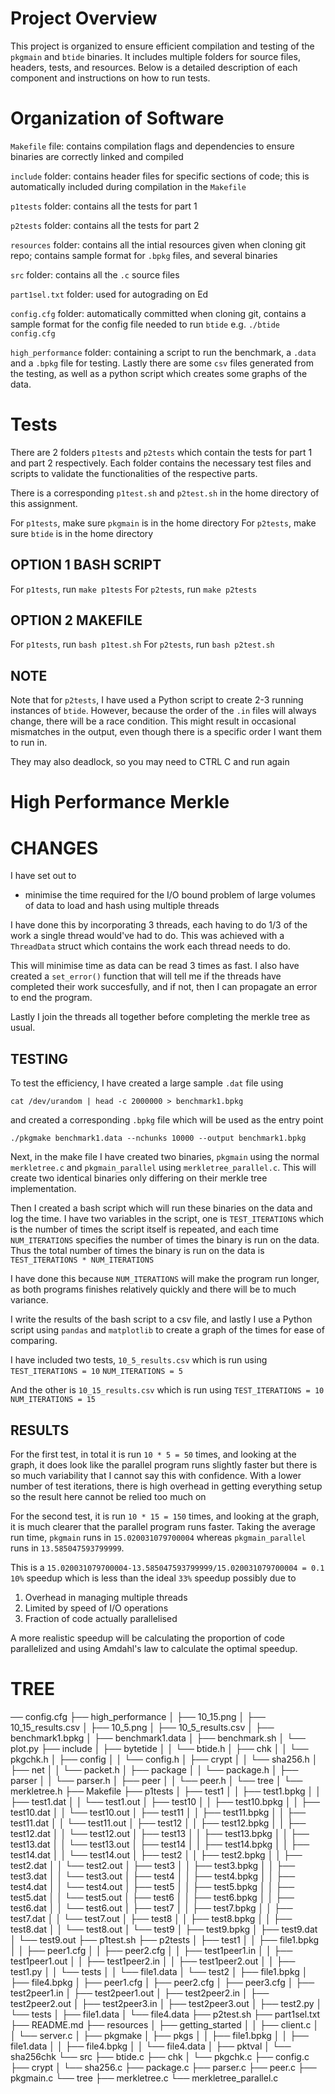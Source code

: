 # Project Overview

This project is organized to ensure efficient compilation and testing of the 
`pkgmain` and `btide` binaries. It includes multiple folders for source files, 
headers, tests, and resources. Below is a detailed description of each component
and instructions on how to run tests.

# Organization of Software

`Makefile` file: contains compilation flags and dependencies to ensure binaries 
are correctly linked and compiled

`include` folder: contains header files for specific sections of code; this is
automatically included during compilation in the `Makefile`

`p1tests` folder: contains all the tests for part 1

`p2tests` folder: contains all the tests for part 2

`resources` folder: contains all the intial resources given when cloning git
repo; contains sample format for `.bpkg` files, and several binaries

`src` folder: contains all the `.c` source files

`part1sel.txt` folder: used for autograding on Ed

`config.cfg` folder: automatically committed when cloning git, contains a sample
format for the config file needed to run `btide` e.g. `./btide config.cfg`

`high_performance` folder: containing a script to run the benchmark, a `.data` 
and a `.bpkg` file for testing. Lastly there are some `csv` files generated 
from the testing, as well as a python script which creates some graphs of the
data.

# Tests

There are 2 folders `p1tests` and `p2tests` which contain the tests for part 1
and part 2 respectively.  Each folder contains the necessary test files and 
scripts to validate the functionalities of the respective parts. 

There is a corresponding `p1test.sh` and `p2test.sh` in the home directory 
of this assignment. 

For `p1tests`, make sure `pkgmain` is in the home directory 
For `p2tests`, make sure `btide` is in the home directory

## OPTION 1 BASH SCRIPT
For `p1tests`, run `make p1tests`
For `p2tests`, run `make p2tests`

## OPTION 2 MAKEFILE
For `p1tests`, run `bash p1test.sh`
For `p2tests`, run `bash p2test.sh`

## NOTE

Note that for `p2tests`, I have used a Python script to create 2-3 running
instances of `btide`. However, because the order of the `.in` files will always
change, there will be a race condition. This might result in occasional 
mismatches in the output, even though there is a specific order I want 
them to run in.

They may also deadlock, so you may need to CTRL C and run again

# High Performance Merkle

# CHANGES

I have set out to
- minimise the time required for the I/O bound problem of large volumes 
of data to load and hash using multiple threads

I have done this by incorporating 3 threads, each having to do 1/3 of the work
a single thread would've had to do. This was achieved with a `ThreadData` struct
which contains the work each thread needs to do. 

This will minimise time as data can be read  3 times as fast. 
I also have created a `set_error()` function that will tell me if the threads 
have completed their work succesfully, and if not, then I can  propagate 
an error to end the program.

Lastly I join the threads all together before completing the merkle tree 
as usual.

## TESTING

To test the efficiency, I have created a large sample `.dat` file using

`cat /dev/urandom | head -c 2000000 > benchmark1.bpkg`

and created a corresponding `.bpkg` file which will be used as the entry point

`./pkgmake benchmark1.data --nchunks 10000 --output benchmark1.bpkg`

Next, in the make file I have created two binaries, `pkgmain` using the normal 
`merkletree.c` and `pkgmain_parallel` using `merkletree_parallel.c`. This will
create two identical binaries only differing on their merkle tree 
implementation.

Then I created a bash script which will run these binaries on the data and log
the time. I have two variables in the script, one is `TEST_ITERATIONS` which
is the number of times the script itself is repeated, and each time
`NUM_ITERATIONS` specifies the number of times the binary is run on the data.
Thus the total number of times the binary is run on the data is 
`TEST_ITERATIONS * NUM_ITERATIONS`

I have done this because `NUM_ITERATIONS` will make the program run longer, as
both programs finishes relatively quickly and there will be to much variance.

I write the results of the bash script to a csv file, and lastly I use a 
Python script using `pandas` and `matplotlib` to create a graph of the times
for ease of comparing.

I have included two tests, `10_5_results.csv` which is run using 
`TEST_ITERATIONS = 10`
`NUM_ITERATIONS = 5`

And the other is `10_15_results.csv` which is run using
`TEST_ITERATIONS = 10`
`NUM_ITERATIONS = 15`

## RESULTS

For the first test, in total it is run `10 * 5 = 50` times, and looking at the 
graph, it does look like the parallel program runs slightly faster but there
is so much variability that I cannot say this with confidence. With a lower 
number of test iterations, there is high overhead in getting everything setup
so the result here cannot be relied too much on

For the second test, it is run `10 * 15 = 150` times, and looking at the graph,
it is much clearer that the parallel program runs faster. Taking the average
run time, `pkgmain` runs in `15.020031079700004` whereas `pkgmain_parallel` runs
in `13.585047593799999`. 

This is a `15.020031079700004-13.585047593799999/15.020031079700004 = 0.1`
`10%` speedup which is less than the ideal `33%` speedup possibly due to
1. Overhead in managing multiple threads
2. Limited by speed of I/O operations
3. Fraction of code actually parallelised

A more realistic speedup will be calculating the proportion of code parallelized
and using Amdahl's law to calculate the optimal speedup.

# TREE
── config.cfg
├── high_performance
│   ├── 10_15.png
│   ├── 10_15_results.csv
│   ├── 10_5.png
│   ├── 10_5_results.csv
│   ├── benchmark1.bpkg
│   ├── benchmark1.data
│   ├── benchmark.sh
│   └── plot.py
├── include
│   ├── bytetide
│   │   └── btide.h
│   ├── chk
│   │   └── pkgchk.h
│   ├── config
│   │   └── config.h
│   ├── crypt
│   │   └── sha256.h
│   ├── net
│   │   └── packet.h
│   ├── package
│   │   └── package.h
│   ├── parser
│   │   └── parser.h
│   ├── peer
│   │   └── peer.h
│   └── tree
│       └── merkletree.h
├── Makefile
├── p1tests
│   ├── test1
│   │   ├── test1.bpkg
│   │   ├── test1.dat
│   │   └── test1.out
│   ├── test10
│   │   ├── test10.bpkg
│   │   ├── test10.dat
│   │   └── test10.out
│   ├── test11
│   │   ├── test11.bpkg
│   │   ├── test11.dat
│   │   └── test11.out
│   ├── test12
│   │   ├── test12.bpkg
│   │   ├── test12.dat
│   │   └── test12.out
│   ├── test13
│   │   ├── test13.bpkg
│   │   ├── test13.dat
│   │   └── test13.out
│   ├── test14
│   │   ├── test14.bpkg
│   │   ├── test14.dat
│   │   └── test14.out
│   ├── test2
│   │   ├── test2.bpkg
│   │   ├── test2.dat
│   │   └── test2.out
│   ├── test3
│   │   ├── test3.bpkg
│   │   ├── test3.dat
│   │   └── test3.out
│   ├── test4
│   │   ├── test4.bpkg
│   │   ├── test4.dat
│   │   └── test4.out
│   ├── test5
│   │   ├── test5.bpkg
│   │   ├── test5.dat
│   │   └── test5.out
│   ├── test6
│   │   ├── test6.bpkg
│   │   ├── test6.dat
│   │   └── test6.out
│   ├── test7
│   │   ├── test7.bpkg
│   │   ├── test7.dat
│   │   └── test7.out
│   ├── test8
│   │   ├── test8.bpkg
│   │   ├── test8.dat
│   │   └── test8.out
│   └── test9
│       ├── test9.bpkg
│       ├── test9.dat
│       └── test9.out
├── p1test.sh
├── p2tests
│   ├── test1
│   │   ├── file1.bpkg
│   │   ├── peer1.cfg
│   │   ├── peer2.cfg
│   │   ├── test1peer1.in
│   │   ├── test1peer1.out
│   │   ├── test1peer2.in
│   │   ├── test1peer2.out
│   │   ├── test1.py
│   │   └── tests
│   │       └── file1.data
│   └── test2
│       ├── file1.bpkg
│       ├── file4.bpkg
│       ├── peer1.cfg
│       ├── peer2.cfg
│       ├── peer3.cfg
│       ├── test2peer1.in
│       ├── test2peer1.out
│       ├── test2peer2.in
│       ├── test2peer2.out
│       ├── test2peer3.in
│       ├── test2peer3.out
│       ├── test2.py
│       └── tests
│           ├── file1.data
│           └── file4.data
├── p2test.sh
├── part1sel.txt
├── README.md
├── resources
│   ├── getting_started
│   │   ├── client.c
│   │   └── server.c
│   ├── pkgmake
│   ├── pkgs
│   │   ├── file1.bpkg
│   │   ├── file1.data
│   │   ├── file4.bpkg
│   │   └── file4.data
│   ├── pktval
│   └── sha256chk
└── src
    ├── btide.c
    ├── chk
    │   └── pkgchk.c
    ├── config.c
    ├── crypt
    │   └── sha256.c
    ├── package.c
    ├── parser.c
    ├── peer.c
    ├── pkgmain.c
    └── tree
        ├── merkletree.c
        └── merkletree_parallel.c